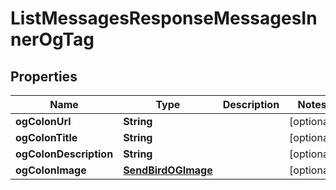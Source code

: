 

# ListMessagesResponseMessagesInnerOgTag


## Properties

| Name | Type | Description | Notes |
|------------ | ------------- | ------------- | -------------|
|**ogColonUrl** | **String** |  |  [optional] |
|**ogColonTitle** | **String** |  |  [optional] |
|**ogColonDescription** | **String** |  |  [optional] |
|**ogColonImage** | [**SendBirdOGImage**](SendBirdOGImage.md) |  |  [optional] |



